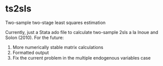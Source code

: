 ts2sls
======

Two-sample two-stage least squares estimation

Currently, just a Stata ado file to calculate two-sample 2sls a la Inoue and Solon (2010). For the future:

1. More numerically stable matrix calculations
2. Formatted output
3. Fix the current problem in the multiple endogenous variables case
